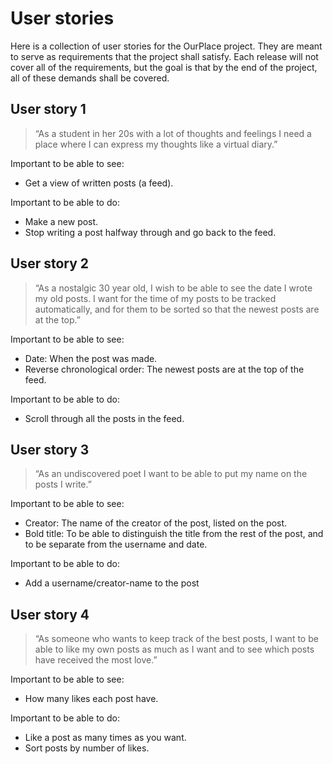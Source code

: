 # User stories 
Here is a collection of user stories for the OurPlace project. They are meant to serve as requirements that the project shall satisfy. Each release will not cover all of the requirements, but the goal is that by the end of the project, all of these demands shall be covered.

## User story 1
> “As a student in her 20s with a lot of thoughts and feelings I need a place where I can express my thoughts like a virtual diary.”

Important to be able to see: 
- Get a view of written posts (a feed).


Important to be able to do:
- Make a new post.
- Stop writing a post halfway through and go back to the feed. 


## User story 2
> “As a nostalgic 30 year old, I wish to be able to see the date I wrote my old posts. I want for the time of my posts to be tracked automatically, and for them to be sorted so that the newest posts are at the top.”

Important to be able to see:
- Date: When the post was made.
- Reverse chronological order: The newest posts are at the top of the feed. 

Important to be able to do:
- Scroll through all the posts in the feed.

## User story 3
>“As an undiscovered poet I want to be able to put my name on the posts I write.” 

Important to be able to see: 
- Creator: The name of the creator of the post, listed on the post.
- Bold title: To be able to distinguish the title from the rest of the post, and to be separate from the username and date.

Important to be able to do:
- Add a username/creator-name to the post 

## User story 4
>“As someone who wants to keep track of the best posts, I want to be able to like my own posts as much as I want and to see which posts have received the most love.” 

Important to be able to see: 
- How many likes each post have. 

Important to be able to do:
- Like a post as many times as you want.
- Sort posts by number of likes. 